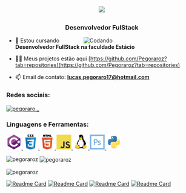 <h1 align="center">
    <img src="https://readme-typing-svg.herokuapp.com/?font=Righteous&size=35&center=true&Center=true&color=B266FF&width=500&height=70&duration=4000&lines=Olá!+👋;+Me+Chamo+Lucas+Pegoraro!;" />
</h1>
<h3 align="center">Desenvolvedor FulStack</h3>
<img align="right" alt="Codando" width="300" src="https://gifdb.com/images/high/coding-function-repeat-eat-sleep-7zxwkklr847mhchm.gif">

- 🌱 Estou cursando **Desenvolvedor FullStack na faculdade Estácio**

- 👨‍💻 Meus projetos estão aqui [https://github.com/Pegoraroz?tab=repositories](https://github.com/Pegoraroz?tab=repositories)

- 📫 Email de contato: **lucas.pegoraro17@hotmail.com**

<h3 align="left">Redes sociais:</h3>
<p align="left">
<a href="https://instagram.com/pegoraro._" target="blank"><img align="center" src="https://raw.githubusercontent.com/rahuldkjain/github-profile-readme-generator/master/src/images/icons/Social/instagram.svg" alt="pegoraro._" height="30" width="40" /></a>
</p>

<h3 align="left">Linguagens e Ferramentas:</h3>
<p align="left"> <a href="https://www.w3schools.com/cs/" target="_blank" rel="noreferrer"> <img src="https://raw.githubusercontent.com/devicons/devicon/master/icons/csharp/csharp-original.svg" alt="csharp" width="40" height="40"/> </a> <a href="https://www.w3schools.com/css/" target="_blank" rel="noreferrer"> <img src="https://raw.githubusercontent.com/devicons/devicon/master/icons/css3/css3-original-wordmark.svg" alt="css3" width="40" height="40"/> </a> <a href="https://www.w3.org/html/" target="_blank" rel="noreferrer"> <img src="https://raw.githubusercontent.com/devicons/devicon/master/icons/html5/html5-original-wordmark.svg" alt="html5" width="40" height="40"/> </a> <a href="https://developer.mozilla.org/en-US/docs/Web/JavaScript" target="_blank" rel="noreferrer"> <img src="https://raw.githubusercontent.com/devicons/devicon/master/icons/javascript/javascript-original.svg" alt="javascript" width="40" height="40"/> </a> <a href="https://www.linux.org/" target="_blank" rel="noreferrer"> <img src="https://raw.githubusercontent.com/devicons/devicon/master/icons/linux/linux-original.svg" alt="linux" width="40" height="40"/> </a> <a href="https://www.photoshop.com/en" target="_blank" rel="noreferrer"> <img src="https://raw.githubusercontent.com/devicons/devicon/master/icons/photoshop/photoshop-line.svg" alt="photoshop" width="40" height="40"/> </a> <a href="https://www.python.org" target="_blank" rel="noreferrer"> <img src="https://raw.githubusercontent.com/devicons/devicon/master/icons/python/python-original.svg" alt="python" width="40" height="40"/> </a> </p>

<p><img align="left" src="https://github-readme-stats.vercel.app/api/top-langs?username=pegoraroz&theme=radical&show_icons=true&locale=en&layout=compact" alt="pegoraroz" /></p>

<p>&nbsp;<img align="center" src="https://github-readme-stats.vercel.app/api?username=pegoraroz&theme=radical&show_icons=true&locale=en" alt="pegoraroz" /></p>

<p><img align="center" src="https://github-readme-streak-stats.herokuapp.com/?user=pegoraroz&theme=radical" alt="pegoraroz" /></p>

[![Readme Card](https://github-readme-stats.vercel.app/api/pin/?username=pegoraroz&repo=sp2-ativ1&theme=radical)](https://github.com/Pegoraroz/sp2-ativ1)
[![Readme Card](https://github-readme-stats.vercel.app/api/pin/?username=pegoraroz&repo=SP3-02&theme=radical)](https://github.com/Pegoraroz/SP23-02)
[![Readme Card](https://github-readme-stats.vercel.app/api/pin/?username=pegoraroz&repo=trabalho-frontend&theme=radical)](https://github.com/Pegoraroz/trabalho-frontend)
[![Readme Card](https://github-readme-stats.vercel.app/api/pin/?username=pegoraroz&repo=senai-versoes-colaboracoes&theme=radical)](https://github.com/Pegoraroz/senai-versoes-colaboracoes)
